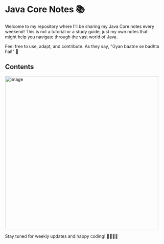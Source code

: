 # Java Core Notes 📚

Welcome to my repository where I'll be sharing my Java Core notes every weekend! This is not a tutorial or a study guide, just my own notes that might help you navigate through the vast world of Java.

Feel free to use, adapt, and contribute. As they say, "Gyan baatne se badhta hai!" 🌱

## Contents
<img src="https://github.com/user-attachments/assets/62694544-fce0-4879-b801-6b61d924527b" alt="image" width="500">



Stay tuned for weekly updates and happy coding! 👩‍💻👨‍💻
